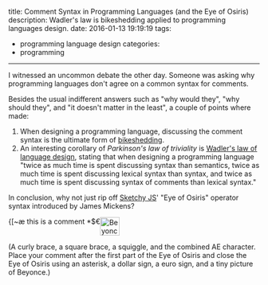 title: Comment Syntax in Programming Languages (and the Eye of Osiris)
description: Wadler's law is bikeshedding applied to programming languages design.
date: 2016-01-13 19:19:19
tags:
- programming language design
categories:
- programming
---

I witnessed an uncommon debate the other day. Someone was asking why programming languages don't agree on a common syntax for comments.

Besides the usual indifferent answers such as "why would they", "why should they", and "it doesn't matter in the least", a couple of points where made:

1. When designing a programming language, discussing the comment syntax is the ultimate form of [bikeshedding](https://en.wikipedia.org/wiki/Bikeshedding).
2. An interesting corollary of *Parkinson's law of triviality* is [Wadler's law of language design](https://wiki.haskell.org/Wadler's_Law), stating that when designing a programming language "twice as much time is spent discussing syntax than semantics, twice as much time is spent discussing lexical syntax than syntax, and twice as much time is spent discussing syntax of comments than lexical syntax."

In conclusion, why not just rip off [Sketchy JS](https://vimeo.com/111122950)' "Eye of Osiris" operator syntax introduced by James Mickens?

<p class="pre-fake">{[~æ
this is a comment
*$€<img src="/blog/images/beyonce.jpg" alt="Beyonce" style="margin: none !important; display: inline-block; height: 37px; width: 39px; vertical-align: text-top;"></p>

(A curly brace, a square brace, a squiggle, and the combined AE character. Place your comment after the first part of the Eye of Osiris and close the Eye of Osiris using an asterisk, a dollar sign, a euro sign, and a tiny picture of Beyonce.)
